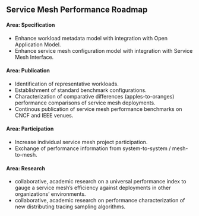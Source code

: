 ## Service Mesh Performance Roadmap

#### Area: Specification
- Enhance workload metadata model with integration with Open Application Model.
- Enhance service mesh configuration model with integration with Service Mesh Interface.

#### Area: Publication
- Identification of representative workloads.
- Establishment of standard benchmark configurations.
- Characterization of comparative differences (apples-to-oranges) performance comparisons of service mesh deployments.
- Continous publication of service mesh performance benchmarks on CNCF and IEEE venues.

#### Area: Participation
- Increase individual service mesh project participation.
- Exchange of performance information from system-to-system / mesh-to-mesh.

#### Area: Research
- collaborative, academic research on a universal performance index to gauge a service mesh’s efficiency against deployments in other organizations’ environments.
- collaborative, academic research on performance characterization of new distributing tracing sampling algorithms.
